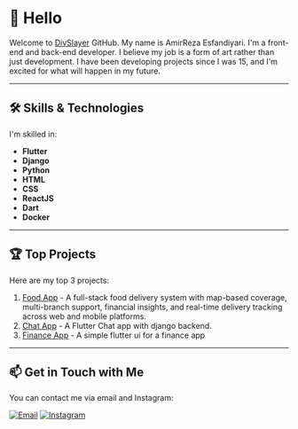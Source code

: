 <div dir="ltr">

# 👋 Hello 
Welcome to [DivSlayer](http://divslayer.github.io) GitHub. My name is AmirReza Esfandiyari. I'm a front-end and back-end developer. I believe my job is a form of art rather than just development. I have been developing projects since I was 15, and I'm excited for what will happen in my future.

---

## 🛠️ Skills & Technologies
I'm skilled in:
- **Flutter**
- **Django**
- **Python**
- **HTML**
- **CSS**
- **ReactJS**
- **Dart**
- **Docker**

---

## 🏆 Top Projects
Here are my top 3 projects:
1. [Food App](https://github.com/divslayer/Food-App) - A full-stack food delivery system with map-based coverage, multi-branch support, financial insights, and real-time delivery tracking across web and mobile platforms.
2. [Chat App](https://github.com/divslayer/Chat-App) - A Flutter Chat app with django backend.
2. [Finance App](https://github.com/divslayer/Finance-App) - A simple flutter ui for a finance app

---

## 📫 Get in Touch with Me
You can contact me via email and Instagram:

[![Email](https://img.shields.io/badge/Email-EA4335?&style=for-the-badge&logo=Gmail&logoColor=white)](mailto:divslayer@gmail.com)
[![Instagram](https://img.shields.io/badge/Instagram-E4405F?&style=for-the-badge&logo=Instagram&logoColor=white)](https://www.instagram.com/divslayer)

</div>

